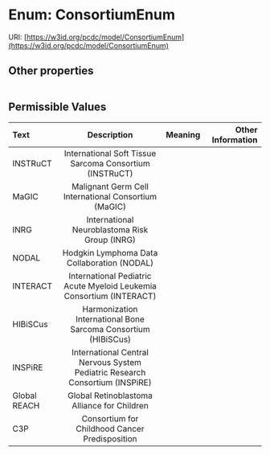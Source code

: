 
# Enum: ConsortiumEnum




URI: [https://w3id.org/pcdc/model/ConsortiumEnum](https://w3id.org/pcdc/model/ConsortiumEnum)


## Other properties

|  |  |  |
| --- | --- | --- |

## Permissible Values

| Text | Description | Meaning | Other Information |
| :--- | :---: | :---: | ---: |
| INSTRuCT | International Soft Tissue Sarcoma Consortium (INSTRuCT) |  |  |
| MaGIC | Malignant Germ Cell International Consortium (MaGIC) |  |  |
| INRG | International Neuroblastoma Risk Group (INRG) |  |  |
| NODAL | Hodgkin Lymphoma Data Collaboration (NODAL) |  |  |
| INTERACT | International Pediatric Acute Myeloid Leukemia Consortium (INTERACT) |  |  |
| HIBiSCus | Harmonization International Bone Sarcoma Consortium (HIBiSCus) |  |  |
| INSPiRE | International Central Nervous System Pediatric Research Consortium (INSPiRE) |  |  |
| Global REACH | Global Retinoblastoma Alliance for Children |  |  |
| C3P | Consortium for Childhood Cancer Predisposition |  |  |

